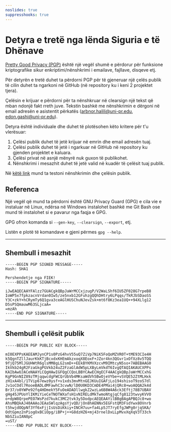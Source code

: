 ```yaml
---
noslides: true
suppresshooks: true
---
```


# Detyra e tretë nga lënda Siguria e të Dhënave

[Pretty Good Privacy (PGP)](https://en.wikipedia.org/wiki/Pretty_Good_Privacy) është një vegël shumë e përdorur për funksione kriptografike sikur enkriptimi/nënshkrimi i emailave, fajllave, disqeve etj.

Për detyrën e tretë duhet ta përdorni PGP për të gjeneruar një çelës publik të cilin duhet ta ngarkoni në GitHub (në repository ku i keni 2 projektet tjera).

Çelësin e krijuar e përdorni për ta nënshkruar në clearsign një tekst që mban ndonjë fakt rreth juve. Tekstin bashkë me nënshkrimin e dërgoni në email adresën e asistentit përkatës (arbnor.halili@uni-pr.edu, edon.gashi@uni-pr.edu).

Detyra është individuale dhe duhet të plotësohen këto kritere për t'u vlerësuar:

1. Çelësi publik duhet të jetë krijuar në emrin dhe email adresën tuaj.
2. Çelësi publik duhet të jetë i ngarkuar në GitHub në repository ku gjenden projektet e kaluara.
3. Çelësi privat në asnjë mënyrë nuk guxon të publikohet.
4. Nënshkrimi i mesazhit duhet të jetë valid në kuadër të çelësit tuaj publik.

Në [këtë link](https://edongashi.github.io/app?id=ljxmhj6dwajmhagcuhb27qu5glbytq44be5xcllgaz6f2) mund ta testoni nënshkrimin dhe çelësin publik.

## Referenca

Një vegël që mund ta përdorni është GNU Privacy Guard (GPG) e cila vie e instaluar në Linux, ndërsa në Windows instalohet bashkë me Git Bash ose mund të instalohet si e pavarur nga faqja e GPG.

GPG ofron komanda si `--gen-key`, `--clearsign`, `--export`, etj.

Listën e plotë të komandave e gjeni përmes `gpg --help`.

---

## Shembull i mesazhit

```
-----BEGIN PGP SIGNED MESSAGE-----
Hash: SHA1

Pershendetje nga FIEK!
-----BEGIN PGP SIGNATURE-----

iJwEAQECAAYFAlzz7GUACgkQBpJaWrMCCxjzugP/V2WaLShf6IU5ZF028G7rpeB8
IoWP5x7fpkzacnVrdan0Iw5/ze5nxb12GFuhzgQQhDHtry6LPqqs/TkRJbSDaoSS
Y3C+zkY+hCRymTy6Q1gva3ceAGlHUSChuNJevZsk+mt6f8Kz3ea1UQ++94XLlg12
D5sPSQmauwM63SLjcaA=
=mzAh
-----END PGP SIGNATURE-----
```

---

## Shembull i çelësit publik

```
-----BEGIN PGP PUBLIC KEY BLOCK-----

mI0EXPPsKAEEAMJynCP1s0PzG4hvV55uQ7ZiVp7NiK5FoQoMZVR0T+tME93CIe4H
k5QgnTZllJaurKkKTjBcxdxKHEmAkzxoqX8EoxF+JZor4kn3QGvr1xOfXz8v5TQQ
9fjQ75MlJGUHWtR6glsMM8gLG2smD++EEkBYKMVXzcvM9IMtcyN5so+7ABEBAAG0
IkVkb24gR2FzaGkgPGVkb24uZ2FzaGlAdW5pLXByLmVkdT6IvgQTAQIAKAUCXPPs
KAIbAwUJACeNAAYLCQgHAwIGFQgCCQoLBBYCAwECHgECF4AACgkQBpJaWrMCCxhG
KgP9GnNIZ89zTMjqqwcdgFWCQrUbVb4MKsaWdVh5BwOjeVYbe+vSVQE52ZtMLHxk
zH1xA4bl/1TVip67ewz0ysf+v1xds3mvMtnGEJKUuIGAFjLo194shisoT9zoS7dl
Jv1oCOdl7RooeBADLdMFawhC3cvwN/lD0U0KD3CmDE4PMai4jQRc8+woAQQA2k4d
Br37/o0YWPe92fq4HDmekY5FuOeADADllwgkZ2wzLa6B8W4A6ck3Eftj78B7UBAV
gHg45JPUoYlIKMiYieCeTNOTWXafsH1vNIRELdMkTwmoNtgjqCfg8123twvyKVVO
o+dpW8QrpePEO7WsPzd7kukC3MC2tvk3y5DodpcAEQEAAYilBBgBAgAPBQJc8+wo
AhsMBQkAJ40AAAoJEAaSWlqzAgsYjvQD/jOn8hAENNx5EGFstQM3FsdYwx8OVnrb
t5hwjdOQpNf3Yf6xFjjIsUsDiKkiy+INCH7uu+fa4Lp5JT7ryEfgJWPg0rjqSKA/
OdtGpmz2nPiogOxBCiOpg/iBP+j++G8dzHZ6+mj43rnelDxLLpMvxXqXqV3T33ch
NbSZiuIAN8pC
=uST/
-----END PGP PUBLIC KEY BLOCK-----
```
